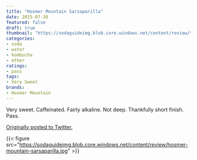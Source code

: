 ```yaml
---
title: "Hosmer Mountain Sarsaparilla"
date: 2015-07-30
featured: false
draft: true
thumbnail: "https://sodaguideimg.blob.core.windows.net/content/review/thumbs/hosmer-mountain-sarsaparilla.jpg"
categories:
- soda
- water
- kombucha
- other
ratings:
- pass
tags:
- Very Sweet
brands:
- Hosmer Mountain
---
```


Very sweet. Caffeinated. Fairly alkaline. Not deep. Thankfully short finish. Pass.

[Originally posted to Twitter.](https://twitter.com/Cavorter/status/626825864127213568)

{{< figure src="https://sodaguideimg.blob.core.windows.net/content/review/hosmer-mountain-sarsaparilla.jpg" >}}

